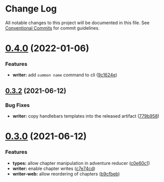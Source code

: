 # Change Log

All notable changes to this project will be documented in this file.
See [Conventional Commits](https://conventionalcommits.org) for commit guidelines.

# [0.4.0](https://github.com/kanej/dungeon-notes/compare/v0.3.3...v0.4.0) (2022-01-06)

### Features

- **writer:** add `summon name` command to cli ([9c1624e](https://github.com/kanej/dungeon-notes/commit/9c1624e1b2ed40aef9a8d140aae2b9411c9168ff))

## [0.3.2](https://github.com/kanej/dungeon-notes/compare/v0.3.1...v0.3.2) (2021-06-12)

### Bug Fixes

- **writer:** copy handlebars templates into the released artifact ([779b958](https://github.com/kanej/dungeon-notes/commit/779b958904dcda6d3be8bf2761d5f012acefbfaa))

# [0.3.0](https://github.com/kanej/dungeon-notes/compare/v0.2.6...v0.3.0) (2021-06-12)

### Features

- **types:** allow chapter manipulation in adventure reducer ([c0e60c1](https://github.com/kanej/dungeon-notes/commit/c0e60c1d5d75c35cbacaf7ee47471ac3ad922e49))
- **writer:** enable chapter writes ([c7e74cd](https://github.com/kanej/dungeon-notes/commit/c7e74cd1471be2be267719831838625b2f6793a9))
- **writer-web:** allow reordering of chapters ([b9cfbeb](https://github.com/kanej/dungeon-notes/commit/b9cfbeb5c8432ecee66e392b6eac192e27e3247b))
